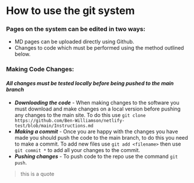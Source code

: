# How to use the git system

### Pages on the system can be edited in two ways:
- MD pages can be uploaded directly using Github.
- Changes to code which must be performed using the method outlined below.

### Making Code Changes:
#### *All changes must be tested locally before being pushed to the main branch*
- ***Downloading the code*** - When making changes to the software you must download and make  changes on a local version before pushing any changes to the main site.  To do this use `git clone https://github.com/Ben-Williamson/netlify-test/blob/main/Instructions.md`
- ***Making a commit*** - Once you are happy with the changes you have made you should push the code to the main branch, to do this you need to make a commit.  To add new files use `git add <filename>` then use `git commit *` to add all your changes to the commit.
- ***Pushing changes*** - To push code to the repo use the command `git push`.

> this is a quote
